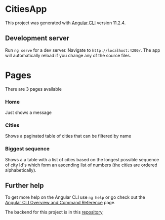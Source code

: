 # CitiesApp

This project was generated with [Angular CLI](https://github.com/angular/angular-cli) version 11.2.4.

## Development server

Run `ng serve` for a dev server. Navigate to `http://localhost:4200/`. The app will automatically reload if you change any of the source files.

# Pages

There are 3 pages available

### Home

Just shows a message

### Cities

Shows a paginated table of cities that can be filtered by name

### Biggest sequence

Shows a a table with a list of cities based on the longest possible sequence of city Id's which form an ascending list of numbers (the cities are ordered alphabetically).

## Further help

To get more help on the Angular CLI use `ng help` or go check out the [Angular CLI Overview and Command Reference](https://angular.io/cli) page.

The backend for this project is in this [repository](https://github.com/vijaypsv/cities-project)
